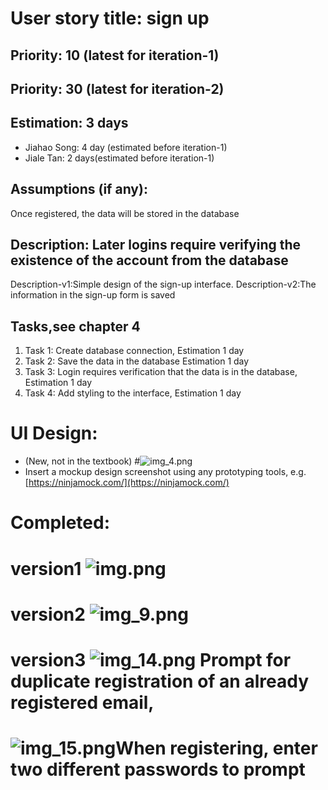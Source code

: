 # User story title: sign up
## Priority: 10 (latest for iteration-1)
## Priority: 30 (latest for iteration-2)

## Estimation: 3 days
* Jiahao Song: 4 day (estimated before iteration-1)
* Jiale Tan: 2 days(estimated before iteration-1)

## Assumptions (if any):
Once registered, the data will be stored in the database


## Description: Later logins require verifying the existence of the account from the database
Description-v1:Simple design of the sign-up interface.
Description-v2:The information in the sign-up form is saved

## Tasks,see chapter 4
1. Task 1: Create database connection, Estimation 1 day
2. Task 2: Save the data in the database Estimation 1 day
3. Task 3: Login requires verification that the data is in the database, Estimation 1 day
4. Task 4: Add styling to the interface, Estimation 1 day

# UI Design:
* (New, not in the textbook)
#![img_4.png](images/img_21.png)
* Insert a mockup design screenshot using any prototyping tools, e.g. [https://ninjamock.com/](https://ninjamock.com/)

# Completed:
# version1 ![img.png](images/img.png)
# version2 ![img_9.png](images/img_9.png)
# version3 ![img_14.png](images/img_14.png) Prompt for duplicate registration of an already registered email,
# ![img_15.png](images/img_15.png)When registering, enter two different passwords to prompt


